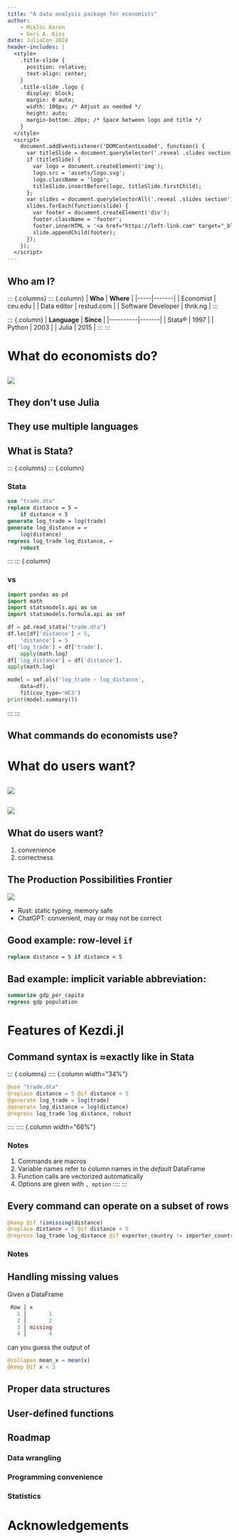 ```yaml
---
title: "A data analysis package for economists"
author: 
    - Miklós Koren
    - Geri A. Kiss
date: JuliaCon 2024
header-includes: |
  <style>
    .title-slide {
      position: relative;
      text-align: center;
    }
    .title-slide .logo {
      display: block;
      margin: 0 auto;
      width: 100px; /* Adjust as needed */
      height: auto;
      margin-bottom: 20px; /* Space between logo and title */
    }
  </style>
  <script>
    document.addEventListener('DOMContentLoaded', function() {
      var titleSlide = document.querySelector('.reveal .slides section:first-child');
      if (titleSlide) {
        var logo = document.createElement('img');
        logo.src = 'assets/logo.svg';
        logo.className = 'logo';
        titleSlide.insertBefore(logo, titleSlide.firstChild);
      };
      var slides = document.querySelectorAll('.reveal .slides section');
      slides.forEach(function(slide) {
        var footer = document.createElement('div');
        footer.className = 'footer';
        footer.innerHTML = '<a href="https://left-link.com" target="_blank">Left Link</a><a href="https://right-link.com" target="_blank" style="margin-left:auto;">Right Link</a>';
        slide.appendChild(footer);
      });
    });
  </script>
---
```


## Who am I?
::: {.columns}
::: {.column}
| **Who** | **Where** |
|-----|-------|
| Economist | ceu.edu |
| Data editor | restud.com |
| Software Developer | thnk.ng |
:::

::: {.column}
| **Language** | **Since** |
|----------|-------|
| Stata®    | 1997  |
| Python   | 2003  |
| Julia    | 2015  |
:::
:::


# What do economists do?

##
![](figures/language_usage_chart.svg)

## They don't use Julia

## They use multiple languages

## What is Stata?
::: {.columns}
::: {.column}
### Stata
```stata
use "trade.dta"
replace distance = 5 ↩
    if distance < 5
generate log_trade = log(trade)
generate log_distance = ↩
    log(distance)
regress log_trade log_distance, ↩
    robust
```
:::
::: {.column}
### vs
```python
import pandas as pd
import math
import statsmodels.api as sm
import statsmodels.formula.api as smf

df = pd.read_stata("trade.dta")
df.loc[df['distance'] < 5, 
    'distance'] = 5
df['log_trade'] = df['trade'].
    apply(math.log)
df['log_distance'] = df['distance'].
apply(math.log)

model = smf.ols('log_trade ~ log_distance', 
    data=df).
    fit(cov_type='HC3')
print(model.summary())
```
:::
:::

## What commands do economists use?

# What do users want?

## 
![](assets/standards.png)

##
![](assets/MadMen.png)

## What do users want?
1. convenience
2. correctness

## The Production Possibilities Frontier
![](figures/ppf.svg)

- Rust: static typing, memory safe
- ChatGPT: convenient, may or may not be correct

## Good example: row-level `if`
```stata
replace distance = 5 if distance < 5
```

## Bad example: implicit variable abbreviation:
```stata
summarize gdp_per_capita
regress gdp population
```

# Features of Kezdi.jl

## Command syntax is $\approx$exactly like in Stata
::: {.columns}
:::: {.column width="34%"}
```julia
@use "trade.dta"
@replace distance = 5 @if distance < 5
@generate log_trade = log(trade)
@generate log_distance = log(distance)
@regress log_trade log_distance, robust
```
::::
:::: {.column width="66%"}
### Notes
1. Commands are macros
2. Variable names refer to column names in the *default* DataFrame
3. Function calls are vectorized automatically
4. Options are given with `, option`
::::
:::

## Every command can operate on a subset of rows
```julia
@keep @if !ismissing(distance)
@replace distance = 5 @if distance < 5
@regress log_trade log_distance @if exporter_country != importer_country, robust
```

### Notes

## Handling missing values
Given a DataFrame
```julia
 Row │ x
   1 │       1
   2 │       2
   3 │ missing
   4 │       4
```
can you guess the output of
```julia
@collapse mean_x = mean(x)
@keep @if x < 3
```


## Proper data structures

## User-defined functions

## Roadmap
### Data wrangling
### Programming convenience
### Statistics

# Acknowledgements